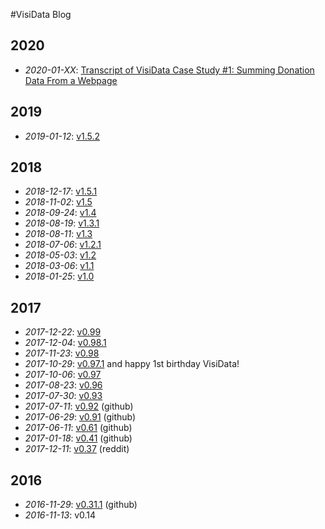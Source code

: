 #VisiData Blog

## 2020

* *2020-01-XX*: [Transcript of VisiData Case Study #1: Summing Donation Data From a Webpage](2020/case-study-1)

## 2019

* *2019-01-12*: [v1.5.2](2019/v1.5.2)

## 2018

* *2018-12-17*: [v1.5.1](2018/v1.5.1)
* *2018-11-02*: [v1.5](2018/v1.5)
* *2018-09-24*: [v1.4](2018/v1.4)
* *2018-08-19*: [v1.3.1](2018/v1.3.1)
* *2018-08-11*: [v1.3](2018/v1.3)
* *2018-07-06*: [v1.2.1](2018/v1.2.1)
* *2018-05-03*: [v1.2](2018/v1.2)
* *2018-03-06*: [v1.1](2018/v1.1)
* *2018-01-25*: [v1.0](2018/v1.0)

## 2017

* *2017-12-22*: [v0.99](2017/v0.99)
* *2017-12-04*: [v0.98.1](2017/v0.98.1)
* *2017-11-23*: [v0.98](2017/v0.98)
* *2017-10-29*: [v0.97.1](2017/v0.97.1) and happy 1st birthday VisiData!
* *2017-10-06*: [v0.97](2017/v0.97)
* *2017-08-23*: [v0.96](2017/v0.96)
* *2017-07-30*: [v0.93](2017/v0.93)
* *2017-07-11*: [v0.92](https://github.com/saulpw/visidata/releases/tag/v0.92) (github)
* *2017-06-29*: [v0.91](https://github.com/saulpw/visidata/releases/tag/v0.91) (github)
* *2017-06-11*: [v0.61](https://github.com/saulpw/visidata/releases/tag/v0.61) (github)
* *2017-01-18*: [v0.41](https://github.com/saulpw/visidata/releases/tag/v0.41) (github)
* *2017-12-11*: [v0.37](https://www.reddit.com/r/pystats/comments/5hpph6/please_help_test_my_new_cursestextmode_data/) (reddit)

## 2016

* *2016-11-29*: [v0.31.1](https://github.com/saulpw/visidata/releases/tag/v0.31.1) (github)
* *2016-11-13*: v0.14
